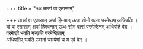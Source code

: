 +++
title = "१४ तासां वा एतासाम्"

+++
तासां वा एतासाम् अपां हिमवान् ऊधः सोमो वत्सः परमेष्ठ्य् अधिपतिः ।  
यो वा एतासाम् अपां हिमवन्तम् ऊधः सोमं वत्सं परमेष्ठिनम् अधिपतिं वेद ।  
परमेष्ठी भवति गच्छति परमेष्ठिताम्  
अधिपतिर् भवति स्वानां चान्येषां च य एवं वेद ॥